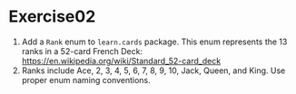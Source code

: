 # Exercise02

1. Add a `Rank` enum to `learn.cards` package. 
This enum represents the 13 ranks in a 52-card French Deck: https://en.wikipedia.org/wiki/Standard_52-card_deck
2. Ranks include Ace, 2, 3, 4, 5, 6, 7, 8, 9, 10, Jack, Queen, and King. Use proper enum naming conventions.